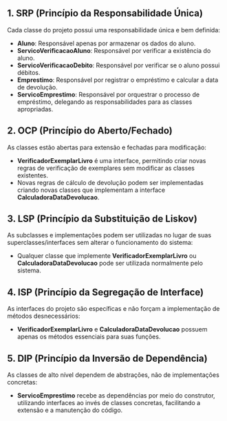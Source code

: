 ## 1. SRP (Princípio da Responsabilidade Única)

Cada classe do projeto possui uma responsabilidade única e bem definida:
- **Aluno**: Responsável apenas por armazenar os dados do aluno.
- **ServicoVerificacaoAluno**: Responsável por verificar a existência do aluno.
- **ServicoVerificacaoDebito**: Responsável por verificar se o aluno possui débitos.
- **Emprestimo**: Responsável por registrar o empréstimo e calcular a data de devolução.
- **ServicoEmprestimo**: Responsável por orquestrar o processo de empréstimo, delegando as responsabilidades para as classes apropriadas.

## 2. OCP (Princípio do Aberto/Fechado)

As classes estão abertas para extensão e fechadas para modificação:
- **VerificadorExemplarLivro** é uma interface, permitindo criar novas regras de verificação de exemplares sem modificar as classes existentes.
- Novas regras de cálculo de devolução podem ser implementadas criando novas classes que implementam a interface **CalculadoraDataDevolucao**.

## 3. LSP (Princípio da Substituição de Liskov)

As subclasses e implementações podem ser utilizadas no lugar de suas superclasses/interfaces sem alterar o funcionamento do sistema:
- Qualquer classe que implemente **VerificadorExemplarLivro** ou **CalculadoraDataDevolucao** pode ser utilizada normalmente pelo sistema.

## 4. ISP (Princípio da Segregação de Interface)

As interfaces do projeto são específicas e não forçam a implementação de métodos desnecessários:
- **VerificadorExemplarLivro** e **CalculadoraDataDevolucao** possuem apenas os métodos essenciais para suas funções.

## 5. DIP (Princípio da Inversão de Dependência)

As classes de alto nível dependem de abstrações, não de implementações concretas:
- **ServicoEmprestimo** recebe as dependências por meio do construtor, utilizando interfaces ao invés de classes concretas, facilitando a extensão e a manutenção do código.
